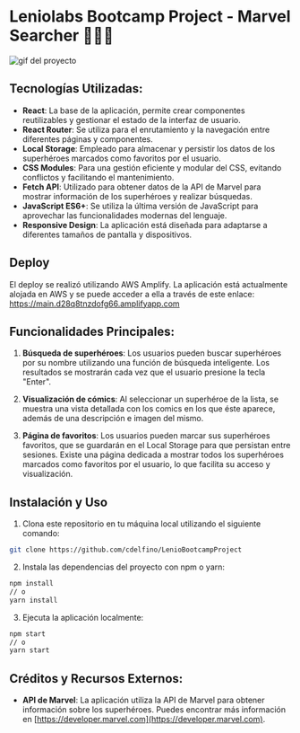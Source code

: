 # Leniolabs Bootcamp Project - Marvel Searcher 🦸🏻‍♀

![gif del proyecto](link-del-gif)

## Tecnologías Utilizadas:

- **React**: La base de la aplicación, permite crear componentes reutilizables y gestionar el estado de la interfaz de usuario.
- **React Router**: Se utiliza para el enrutamiento y la navegación entre diferentes páginas y componentes.
- **Local Storage**: Empleado para almacenar y persistir los datos de los superhéroes marcados como favoritos por el usuario.
- **CSS Modules**: Para una gestión eficiente y modular del CSS, evitando conflictos y facilitando el mantenimiento.
- **Fetch API**: Utilizado para obtener datos de la API de Marvel para mostrar información de los superhéroes y realizar búsquedas.
- **JavaScript ES6+**: Se utiliza la última versión de JavaScript para aprovechar las funcionalidades modernas del lenguaje.
- **Responsive Design**: La aplicación está diseñada para adaptarse a diferentes tamaños de pantalla y dispositivos.

## Deploy

El deploy se realizó utilizando AWS Amplify. La aplicación está actualmente alojada en AWS y se puede acceder a ella a través de este enlace: https://main.d28q8tnzdofg66.amplifyapp.com

## Funcionalidades Principales:

1. **Búsqueda de superhéroes**: Los usuarios pueden buscar superhéroes por su nombre utilizando una función de búsqueda inteligente. Los resultados se mostrarán cada vez que el usuario presione la tecla "Enter".

2. **Visualización de cómics**: Al seleccionar un superhéroe de la lista, se muestra una vista detallada con los comics en los que éste aparece, además de una descripción e imagen del mismo.

3. **Página de favoritos**: Los usuarios pueden marcar sus superhéroes favoritos, que se guardarán en el Local Storage para que persistan entre sesiones. Existe una página dedicada a mostrar todos los superhéroes marcados como favoritos por el usuario, lo que facilita su acceso y visualización.

## Instalación y Uso
1) Clona este repositorio en tu máquina local utilizando el siguiente comando:

```bash
git clone https://github.com/cdelfino/LenioBootcampProject

```

2) Instala las dependencias del proyecto con npm o yarn:   

```bash
npm install
// o
yarn install
```

3) Ejecuta la aplicación localmente:

```bash
npm start
// o
yarn start
```

## Créditos y Recursos Externos:

- **API de Marvel**: La aplicación utiliza la API de Marvel para obtener información sobre los superhéroes. Puedes encontrar más información en [https://developer.marvel.com](https://developer.marvel.com).
